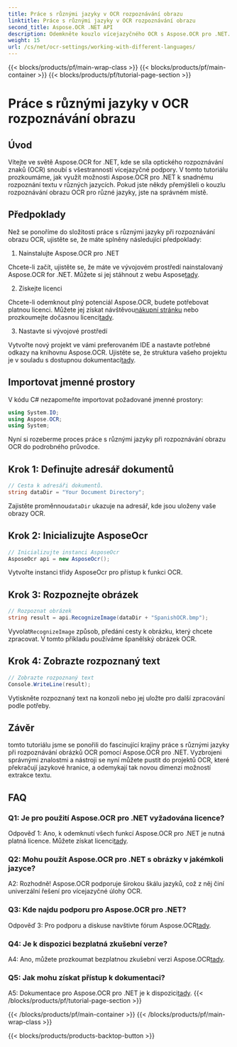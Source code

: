 ```yaml
---
title: Práce s různými jazyky v OCR rozpoznávání obrazu
linktitle: Práce s různými jazyky v OCR rozpoznávání obrazu
second_title: Aspose.OCR .NET API
description: Odemkněte kouzlo vícejazyčného OCR s Aspose.OCR pro .NET. Extrahujte text bez námahy v různých jazycích.
weight: 15
url: /cs/net/ocr-settings/working-with-different-languages/
---
```


{{< blocks/products/pf/main-wrap-class >}}
{{< blocks/products/pf/main-container >}}
{{< blocks/products/pf/tutorial-page-section >}}

# Práce s různými jazyky v OCR rozpoznávání obrazu

## Úvod

Vítejte ve světě Aspose.OCR for .NET, kde se síla optického rozpoznávání znaků (OCR) snoubí s všestranností vícejazyčné podpory. V tomto tutoriálu prozkoumáme, jak využít možnosti Aspose.OCR pro .NET k snadnému rozpoznání textu v různých jazycích. Pokud jste někdy přemýšleli o kouzlu rozpoznávání obrazu OCR pro různé jazyky, jste na správném místě.

## Předpoklady

Než se ponoříme do složitosti práce s různými jazyky při rozpoznávání obrazu OCR, ujistěte se, že máte splněny následující předpoklady:

1. Nainstalujte Aspose.OCR pro .NET

 Chcete-li začít, ujistěte se, že máte ve vývojovém prostředí nainstalovaný Aspose.OCR for .NET. Můžete si jej stáhnout z webu Aspose[tady](https://releases.aspose.com/ocr/net/).

2. Získejte licenci

 Chcete-li odemknout plný potenciál Aspose.OCR, budete potřebovat platnou licenci. Můžete jej získat návštěvou[nákupní stránku](https://purchase.aspose.com/buy) nebo prozkoumejte dočasnou licenci[tady](https://purchase.aspose.com/temporary-license/).

3. Nastavte si vývojové prostředí

Vytvořte nový projekt ve vámi preferovaném IDE a nastavte potřebné odkazy na knihovnu Aspose.OCR. Ujistěte se, že struktura vašeho projektu je v souladu s dostupnou dokumentací[tady](https://reference.aspose.com/ocr/net/).

## Importovat jmenné prostory

V kódu C# nezapomeňte importovat požadované jmenné prostory:

```csharp
using System.IO;
using Aspose.OCR;
using System;
```

Nyní si rozeberme proces práce s různými jazyky při rozpoznávání obrazu OCR do podrobného průvodce.

## Krok 1: Definujte adresář dokumentů

```csharp
// Cesta k adresáři dokumentů.
string dataDir = "Your Document Directory";
```

 Zajistěte proměnnou`dataDir` ukazuje na adresář, kde jsou uloženy vaše obrazy OCR.

## Krok 2: Inicializujte AsposeOcr

```csharp
// Inicializujte instanci AsposeOcr
AsposeOcr api = new AsposeOcr();
```

Vytvořte instanci třídy AsposeOcr pro přístup k funkci OCR.

## Krok 3: Rozpoznejte obrázek

```csharp
// Rozpoznat obrázek
string result = api.RecognizeImage(dataDir + "SpanishOCR.bmp");
```

 Vyvolat`RecognizeImage` způsob, předání cesty k obrázku, který chcete zpracovat. V tomto příkladu používáme španělský obrázek OCR.

## Krok 4: Zobrazte rozpoznaný text

```csharp
// Zobrazte rozpoznaný text
Console.WriteLine(result);
```

Vytiskněte rozpoznaný text na konzoli nebo jej uložte pro další zpracování podle potřeby.

## Závěr

tomto tutoriálu jsme se ponořili do fascinující krajiny práce s různými jazyky při rozpoznávání obrázků OCR pomocí Aspose.OCR pro .NET. Vyzbrojeni správnými znalostmi a nástroji se nyní můžete pustit do projektů OCR, které překračují jazykové hranice, a odemykají tak novou dimenzi možností extrakce textu.

## FAQ

### Q1: Je pro použití Aspose.OCR pro .NET vyžadována licence?

 Odpověď 1: Ano, k odemknutí všech funkcí Aspose.OCR pro .NET je nutná platná licence. Můžete získat licenci[tady](https://purchase.aspose.com/buy).

### Q2: Mohu použít Aspose.OCR pro .NET s obrázky v jakémkoli jazyce?

A2: Rozhodně! Aspose.OCR podporuje širokou škálu jazyků, což z něj činí univerzální řešení pro vícejazyčné úlohy OCR.

### Q3: Kde najdu podporu pro Aspose.OCR pro .NET?

 Odpověď 3: Pro podporu a diskuse navštivte fórum Aspose.OCR[tady](https://forum.aspose.com/c/ocr/16).

### Q4: Je k dispozici bezplatná zkušební verze?

 A4: Ano, můžete prozkoumat bezplatnou zkušební verzi Aspose.OCR[tady](https://releases.aspose.com/).

### Q5: Jak mohu získat přístup k dokumentaci?

 A5: Dokumentace pro Aspose.OCR pro .NET je k dispozici[tady](https://reference.aspose.com/ocr/net/).
{{< /blocks/products/pf/tutorial-page-section >}}

{{< /blocks/products/pf/main-container >}}
{{< /blocks/products/pf/main-wrap-class >}}

{{< blocks/products/products-backtop-button >}}
